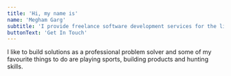 ```yaml
---
title: 'Hi, my name is'
name: 'Megham Garg'
subtitle: 'I provide freelance software development services for the living where me and my small team helps small sized startups who are looking to launch the MVP within an year.'
buttonText: 'Get In Touch'
---
```


I like to build solutions as a professional problem solver and some of my favourite things to do are playing sports, building products and hunting skills.
